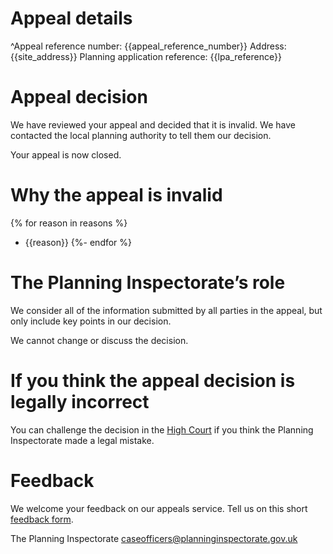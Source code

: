 # Appeal details

^Appeal reference number: {{appeal_reference_number}}
Address: {{site_address}}
Planning application reference: {{lpa_reference}}

# Appeal decision

We have reviewed your appeal and decided that it is invalid. We have contacted the local planning authority to tell them our decision.

Your appeal is now closed.

# Why the appeal is invalid
{% for reason in reasons %}
- {{reason}}
{%- endfor %}

# The Planning Inspectorate’s role

We consider all of the information submitted by all parties in the appeal, but only include key points in our decision.

We cannot change or discuss the decision.

# If you think the appeal decision is legally incorrect

You can challenge the decision in the [High Court](https://www.justice.gov.uk/courts/rcj-rolls-building/administrative-court) if you think the Planning Inspectorate made a legal mistake.

# Feedback

We welcome your feedback on our appeals service. Tell us on this short [feedback form](https://forms.office.com/pages/responsepage.aspx?id=mN94WIhvq0iTIpmM5VcIjfMZj__F6D9LmMUUyoUrZDZUOERYMEFBN0NCOFdNU1BGWEhHUFQxWVhUUy4u).

The Planning Inspectorate
caseofficers@planninginspectorate.gov.uk
